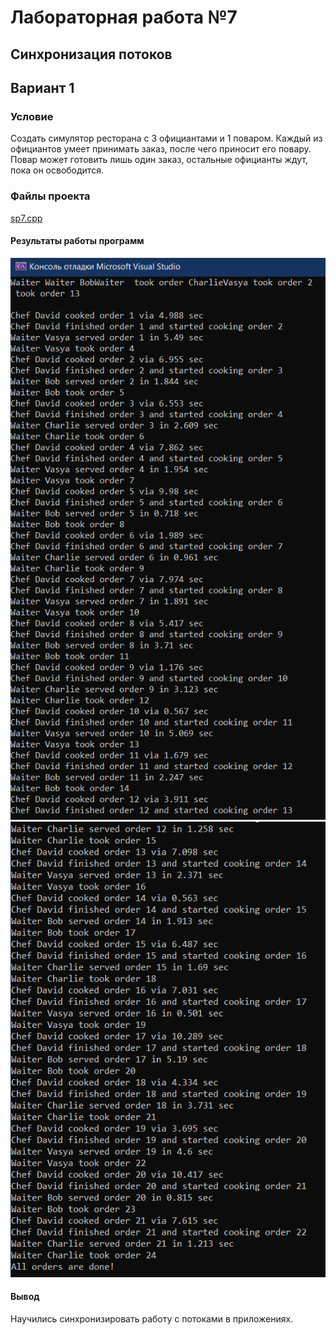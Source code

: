 # Лабораторная работа №7 #

## Синхронизация потоков ##

## Вариант 1 ##

### **Условие** ###

Создать симулятор ресторана с 3 официантами и 1 поваром. Каждый из официантов умеет принимать заказ, после чего приносит его повару. Повар может готовить лишь один заказ, остальные официанты ждут, пока он освободится.
### Файлы проекта ###

[sp7.cpp](./src/sp7.cpp)

#### Результаты работы программ ####

![img.png](images/img.png)
![img_1.png](images/img_1.png)

#### Вывод ####

Научились синхронизировать работу с потоками в приложениях.
